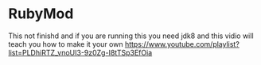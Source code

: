 # RubyMod
This not finishd and if you are running this you need jdk8
and this vidio will teach you how to make it your own https://www.youtube.com/playlist?list=PLDhiRTZ_vnoUI3-9z0Zg-I8tTSp3EfOia
